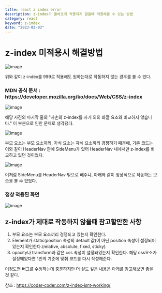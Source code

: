 ```yaml
---
title: react z index error
description: z-index가 올바르게 적용되지 않을때 적용해볼 수 있는 방법
category: react
keyword: z-index
date: "2023-03-03"
---
```


# z-index 미적용시 해결방법

![image](https://img1.daumcdn.net/thumb/R1280x0/?scode=mtistory2&fname=https%3A%2F%2Fblog.kakaocdn.net%2Fdn%2F2c0QV%2FbtrXD8G7Ar9%2FpCFQ6eujsGgA0bKCKx1kpk%2Fimg.png)

위와 같이 z-index를 999로 적용해도 원하는대로 작동하지 않는 경우를 볼 수 있다.

### MDN 공식 문서 : https://developer.mozilla.org/ko/docs/Web/CSS/z-index

![image](https://img1.daumcdn.net/thumb/R1280x0/?scode=mtistory2&fname=https%3A%2F%2Fblog.kakaocdn.net%2Fdn%2F8pPBj%2FbtrXCijsq0h%2FkdCdCRUKvZIGe7dk8KPJf0%2Fimg.png)

해당 사진의 마지막 줄의 "자손의 z-index를 자기 외의 바깥 요소와 비교하지 않습니다." 이 부분으로 인한 문제로 생각됐다.

![image](https://img1.daumcdn.net/thumb/R1280x0/?scode=mtistory2&fname=https%3A%2F%2Fblog.kakaocdn.net%2Fdn%2Fct1Z18%2FbtrXH8zek29%2Fjwx0ckk9YgnPRLS2sM06k0%2Fimg.png)

부모 요소는 부모 요소끼리, 자식 요소는 자식 요소끼리 경쟁하기 때문에, 기존 코드는 이와 같이 HeaderNav 안에 SideMenu가 있어 HeaderNav 내에서만 z-index를 비교하고 있던 것이었다.

![image](https://img1.daumcdn.net/thumb/R1280x0/?scode=mtistory2&fname=https%3A%2F%2Fblog.kakaocdn.net%2Fdn%2FbUIap4%2FbtrXCicOSRi%2FzWiWf6wrtlUx9aK2uYKK7K%2Fimg.png)

이처럼 SideMenu를 HeaderNav 밖으로 빼주니, 아래와 같이 정상적으로 작동하는 모습을 볼 수 있었다.

### 정상 적용된 화면

![image](https://img1.daumcdn.net/thumb/R1280x0/?scode=mtistory2&fname=https%3A%2F%2Fblog.kakaocdn.net%2Fdn%2FwMc3x%2FbtrXFupLVFz%2FWH6kLZ1IbRxHnXK2bqkHa0%2Fimg.png)

## z-index가 제대로 작동하지 않을때 참고할만한 사항

1. 부모 요소는 부모 요소끼리 경쟁되고 있는지 확인한다.
2. Element가 static(position 속성의 default 값)이 아닌 position 속성이 설정되어있는지 확인한다.(relative, absolute, fixed, sticky)
3. opacity나 transform과 같은 css 속성이 설정돼있는지 확인한다. 해당 css요소가 설정돼있다면 1번의 기준에 맞춰 코드를 다시 작성해준다.

이정도면 버그를 수정하는데 충분하지만 더 싶도 깊은 내용은 아래를 참고해보면 좋을 것 같다.

참조 : https://coder-coder.com/z-index-isnt-working/
